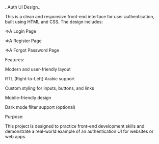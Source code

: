 ..Auth UI Design..

This is a clean and responsive front-end interface for user authentication, built using HTML and CSS. The design includes:

=>A Login Page

=>A Register Page

=>A Forgot Password Page


Features:

Modern and user-friendly layout

RTL (Right-to-Left) Arabic support

Custom styling for inputs, buttons, and links

Mobile-friendly design

Dark mode filter support (optional)


Purpose:

This project is designed to practice front-end development skills and demonstrate a real-world example of an authentication UI for websites or web apps.
